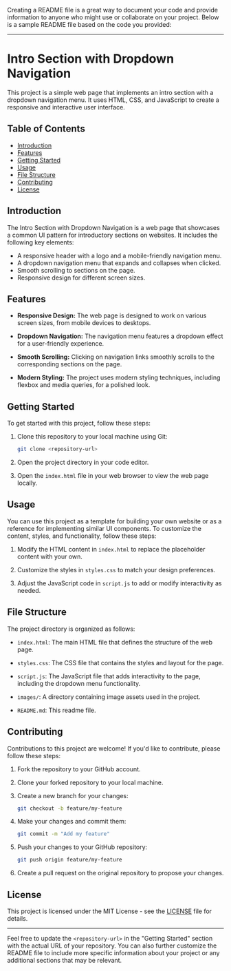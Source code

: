 Creating a README file is a great way to document your code and provide information to anyone who might use or collaborate on your project. Below is a sample README file based on the code you provided:

---

# Intro Section with Dropdown Navigation

This project is a simple web page that implements an intro section with a dropdown navigation menu. It uses HTML, CSS, and JavaScript to create a responsive and interactive user interface.

## Table of Contents

- [Introduction](#introduction)
- [Features](#features)
- [Getting Started](#getting-started)
- [Usage](#usage)
- [File Structure](#file-structure)
- [Contributing](#contributing)
- [License](#license)

## Introduction

The Intro Section with Dropdown Navigation is a web page that showcases a common UI pattern for introductory sections on websites. It includes the following key elements:

- A responsive header with a logo and a mobile-friendly navigation menu.
- A dropdown navigation menu that expands and collapses when clicked.
- Smooth scrolling to sections on the page.
- Responsive design for different screen sizes.

## Features

- **Responsive Design:** The web page is designed to work on various screen sizes, from mobile devices to desktops.

- **Dropdown Navigation:** The navigation menu features a dropdown effect for a user-friendly experience.

- **Smooth Scrolling:** Clicking on navigation links smoothly scrolls to the corresponding sections on the page.

- **Modern Styling:** The project uses modern styling techniques, including flexbox and media queries, for a polished look.

## Getting Started

To get started with this project, follow these steps:

1. Clone this repository to your local machine using Git:

   ```bash
   git clone <repository-url>
   ```

2. Open the project directory in your code editor.

3. Open the `index.html` file in your web browser to view the web page locally.

## Usage

You can use this project as a template for building your own website or as a reference for implementing similar UI components. To customize the content, styles, and functionality, follow these steps:

1. Modify the HTML content in `index.html` to replace the placeholder content with your own.

2. Customize the styles in `styles.css` to match your design preferences.

3. Adjust the JavaScript code in `script.js` to add or modify interactivity as needed.

## File Structure

The project directory is organized as follows:

- `index.html`: The main HTML file that defines the structure of the web page.

- `styles.css`: The CSS file that contains the styles and layout for the page.

- `script.js`: The JavaScript file that adds interactivity to the page, including the dropdown menu functionality.

- `images/`: A directory containing image assets used in the project.

- `README.md`: This readme file.

## Contributing

Contributions to this project are welcome! If you'd like to contribute, please follow these steps:

1. Fork the repository to your GitHub account.

2. Clone your forked repository to your local machine.

3. Create a new branch for your changes:

   ```bash
   git checkout -b feature/my-feature
   ```

4. Make your changes and commit them:

   ```bash
   git commit -m "Add my feature"
   ```

5. Push your changes to your GitHub repository:

   ```bash
   git push origin feature/my-feature
   ```

6. Create a pull request on the original repository to propose your changes.

## License

This project is licensed under the MIT License - see the [LICENSE](LICENSE) file for details.

---

Feel free to update the `<repository-url>` in the "Getting Started" section with the actual URL of your repository. You can also further customize the README file to include more specific information about your project or any additional sections that may be relevant.
